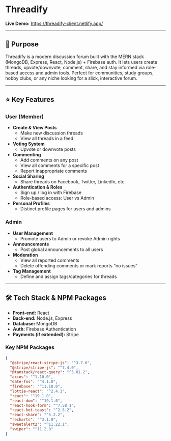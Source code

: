 # Threadify

**Live Demo:** https://threadify-client.netlify.app/

---

## 🔗 Purpose

Threadify is a modern discussion forum built with the MERN stack (MongoDB, Express, React, Node.js) + Firebase auth. It lets users create threads, upvote/downvote, comment, share, and stay informed via role-based access and admin tools. Perfect for communities, study groups, hobby clubs, or any niche looking for a slick, interactive forum.

---

## ⭐ Key Features

### User (Member)

- **Create & View Posts**
  - Make new discussion threads
  - View all threads in a feed
- **Voting System**
  - Upvote or downvote posts
- **Commenting**
  - Add comments on any post
  - View all comments for a specific post
  - Report inappropriate comments
- **Social Sharing**
  - Share threads on Facebook, Twitter, LinkedIn, etc.
- **Authentication & Roles**
  - Sign up / log in with Firebase
  - Role-based access: User vs Admin
- **Personal Profiles**
  - Distinct profile pages for users and admins

### Admin

- **User Management**
  - Promote users to Admin or revoke Admin rights
- **Announcements**
  - Post global announcements to all users
- **Moderation**
  - View all reported comments
  - Delete offending comments or mark reports “no issues”
- **Tag Management**
  - Define and assign tags/categories for threads

---

## 🛠️ Tech Stack & NPM Packages

- **Front‑end:** React
- **Back‑end:** Node.js, Express
- **Database:** MongoDB
- **Auth:** Firebase Authentication
- **Payments (if extended):** Stripe

### Key NPM Packages

```json
{
  "@stripe/react-stripe-js": "^3.7.0",
  "@stripe/stripe-js": "^7.4.0",
  "@tanstack/react-query": "^5.81.2",
  "axios": "^1.10.0",
  "date-fns": "^4.1.0",
  "firebase": "^11.10.0",
  "lottie-react": "^2.4.1",
  "react": "^19.1.0",
  "react-dom": "^19.1.0",
  "react-hook-form": "^7.58.1",
  "react-hot-toast": "^2.5.2",
  "react-share": "^5.2.2",
  "recharts": "^3.1.0",
  "sweetalert2": "^11.22.1",
  "swiper": "^11.2.8"
}
```

